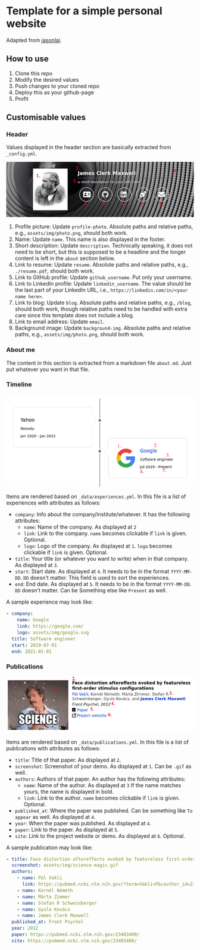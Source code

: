 # Template for a simple personal website

Adapted from [jasonlai](`https://www.wslai.net/`).

## How to use
1. Clone this repo
1. Modify the desired values
1. Push changes to your cloned repo
1. Deploy this as your github-page
1. Profit

## Customisable values

### Header
Values displayed in the header section are basically extracted from `_config.yml`.

![](screenshots/header.png)

1. Profile picture: Update `profile-photo`. Absolute paths and relative paths, e.g., `assets/img/photo.png`, should both work.
2. Name: Update `name`. This name is also displayed in the footer.
3. Short description: Update `description`. Technically speaking, it does not need to be short, but this is supposed to be a headline and the longer content is left in the `about` section below.
4. Link to resume: Update `resume`. Absolute paths and relative paths, e.g., `./resume.pdf`, should both work.
5. Link to GitHub profile: Update `github_username`. Put only your username.
6. Link to LinkedIn profile: Update `linkedin_username`. The value should be the last part of your LinkedIn URL, i.e., `https://linkedin.com/in/<your name here>`.
7. Link to blog: Update `blog`. Absolute paths and relative paths, e.g., `/blog`, should both work, though relative paths need to be handled with extra care since this template does not include a blog.
8. Link to email address: Update `email`.
9. Background image: Update `background-img`. Absolute paths and relative paths, e.g., `assets/img/photo.png`, should both work.

### About me

The content in this section is extracted from a markdown file `about.md`. Just put whatever you want in that file.

### Timeline

![](screenshots/timeline.png)

Items are rendered based on `_data/experiences.yml`. In this file is a list of experiences with attributes as follows:
* `company`: Info about the company/institute/whatever. It has the following attributes:
	* `name`: Name of the company. As displayed at `2`
	* `link`: Link to the company. `name` becomes clickable if `link` is given. Optional.
	* `logo`: Logo of the company. As displayed at `1`. `logo` becomes clickable if `link` is given. Optional.
* `title`: Your title (or whatever you want to write) when in that company. As displayed at `3`.
* `start`: Start date. As displayed at `4`. It needs to be in the format `YYYY-MM-DD`. `DD` doesn't matter. This field is used to sort the experiences.
* `end`: End date. As displayed at `5`. It needs to be in the format `YYYY-MM-DD`. `DD` doesn't matter. Can be Something else like `Present` as well.

A sample experience may look like:
```yaml
- company:
    name: Google
    link: https://google.com/
    logo: assets/img/google.svg
  title: Software engineer
  start: 2019-07-01
  end: 2021-01-01
```

### Publications

![](screenshots/pub.png)

Items are rendered based on `_data/publications.yml`. In this file is a list of publications with attributes as follows:
* `title`: Title of that paper. As displayed at `2`.
* `screenshot`: Screenshot of your demo. As displayed at `1`. Can be `.gif` as well.
* `authors`: Authors of that paper. An author has the following attributes:
	* `name`: Name of the author. As displayed at `3` If the name matches yours, the name is displayed in bold.
	* `link`: Link to the author. `name` becomes clickable if `link` is given. Optional.
* `published_at`: Where the paper was published. Can be something like `To appear` as well. As displayed at `4`.
* `year`: When the paper was published. As displayed at `4`.
* `paper`: Link to the paper. As displayed at `5`.
* `site`: Link to the project website or demo. As displayed at `6`. Optional.

A sample publication may look like:
```yaml
- title: Face distortion aftereffects evoked by featureless first-order stimulus configurations 
  screenshot: assets/img/science-magic.gif
  authors:
    - name: Pál Vakli
      link: https://pubmed.ncbi.nlm.nih.gov/?term=Vakli+P&cauthor_id=23403400
    - name: Kornél Németh
    - name: Márta Zimmer
    - name: Stefan R Schweinberger
    - name: Gyula Kovács
    - name: James Clerk Maxwell
  published_at: Front Psychol
  year: 2012
  paper: https://pubmed.ncbi.nlm.nih.gov/23403400/
  site: https://pubmed.ncbi.nlm.nih.gov/23403400/
```
